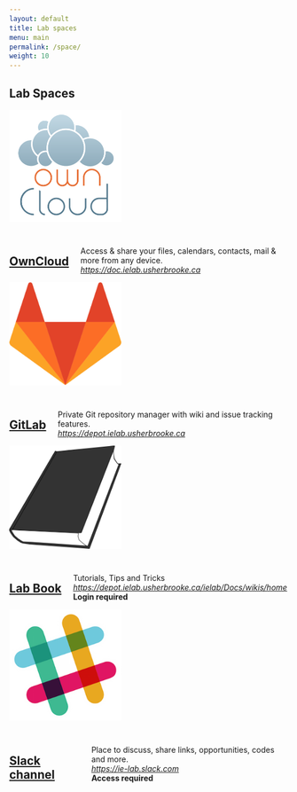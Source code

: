 ```yaml
---
layout: default
title: Lab spaces
menu: main
permalink: /space/
weight: 10
---
```


## Lab Spaces

<div class="row">
  <div class="large-5 columns">
  <img src="/assets/img/owncloud-logo.png" style="width:40%" align="right" alt="owc" >
  </div>
  <div class="large-7 columns" style="margin-top:30px">
  <a href="https://doc.ielab.usherbrooke.ca"><h2>OwnCloud</h2></a>
  <p>
  Access & share your files, calendars, contacts, mail & more from any device. <br>
  <a href="https://doc.ielab.usherbrooke.ca"><i>https://doc.ielab.usherbrooke.ca</i></a>
  </p>
  </div>
</div>
<div class="row">
  <div class="large-5 columns">
  <img src="/assets/img/GitLab_Logo.png"  style="width:40%" align="right" alt="git" >
  </div>
  <div class="large-7 columns" style="margin-top:30px">
  <a href="https://ielab-g.dbio.usherbrooke.ca"><h2>GitLab</h2></a>
  <p>
  Private Git repository manager with wiki and issue tracking features. <br>
  <a href="https://depot.ielab.usherbrooke.ca"><i>https://depot.ielab.usherbrooke.ca</i></a>
  </p>
  </div>
</div>
<div class="row">
  <div class="large-5 columns">
  <img src="/assets/img/book.png"  style="width:40%" align="right" alt="git" >
  </div>
  <div class="large-7 columns" style="margin-top:30px">
  <a href="https://ielab-o.dbio.usherbrooke.ca"><h2>Lab Book</h2></a>
  <p>
  Tutorials, Tips and Tricks <br>
  <a href="https://ielab-g.dbio.usherbrooke.ca/ielab/Docs/wikis/home"><i>https://depot.ielab.usherbrooke.ca/ielab/Docs/wikis/home</i></a> <br>
  <b>Login required</b>
  </p>
  </div>
</div>
<div class="row" style="margin-bottom:30px">
  <div class="large-5 columns">
  <img src="/assets/img/Slack_Icon.png"  style="width:40%" align="right" alt="git" >
  </div>
  <div class="large-7 columns" style="margin-top:30px">
  <a href="https://ie-lab.slack.com"><h2>Slack channel</h2></a>
  <p>
  Place to discuss, share links, opportunities, codes and more. <br>
  <a href="https://ie-lab.slack.com"><i>https://ie-lab.slack.com</i></a> <br>
  <b>Access required</b>
  </p>
  </div>
</div>
